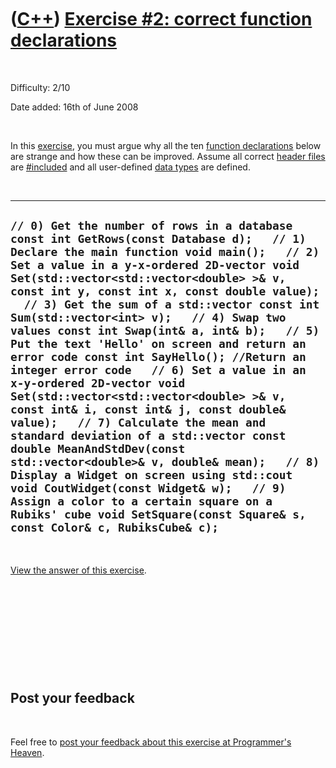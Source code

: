 



 

 

 

 

 

([C++](Cpp.htm)) [Exercise \#2: correct function declarations](CppExerciseCorrectFunctionDeclarations.htm)
==========================================================================================================

 

Difficulty: 2/10

Date added: 16th of June 2008

 

In this [exercise](CppExercise.htm), you must argue why all the ten
[function declarations](CppFunctionDeclaration.htm) below are strange
and how these can be improved. Assume all correct [header
files](CppHeaderFile.htm) are [\#included](CppInclude.htm) and all
user-defined [data types](CppDataType.htm) are defined.

 

  ----------------------------------------------------------------------------------------------------------------------------------------------------------------------------------------------------------------------------------------------------------------------------------------------------------------------------------------------------------------------------------------------------------------------------------------------------------------------------------------------------------------------------------------------------------------------------------------------------------------------------------------------------------------------------------------------------------------------------------------------------------------------------------------------------------------------------------------------------------------------------------------------------------------------------------------------------------------------------------------------------------------------------------------------------
  ` // 0) Get the number of rows in a database const int GetRows(const Database d);   // 1) Declare the main function void main();   // 2) Set a value in a y-x-ordered 2D-vector void Set(std::vector<std::vector<double> >& v, const int y, const int x, const double value);   // 3) Get the sum of a std::vector const int Sum(std::vector<int> v);   // 4) Swap two values const int Swap(int& a, int& b);   // 5) Put the text 'Hello' on screen and return an error code const int SayHello(); //Return an integer error code   // 6) Set a value in an x-y-ordered 2D-vector void Set(std::vector<std::vector<double> >& v, const int& i, const int& j, const double& value);   // 7) Calculate the mean and standard deviation of a std::vector const double MeanAndStdDev(const std::vector<double>& v, double& mean);   // 8) Display a Widget on screen using std::cout void CoutWidget(const Widget& w);   // 9) Assign a color to a certain square on a Rubiks' cube void SetSquare(const Square& s, const Color& c, RubiksCube& c); `
  ----------------------------------------------------------------------------------------------------------------------------------------------------------------------------------------------------------------------------------------------------------------------------------------------------------------------------------------------------------------------------------------------------------------------------------------------------------------------------------------------------------------------------------------------------------------------------------------------------------------------------------------------------------------------------------------------------------------------------------------------------------------------------------------------------------------------------------------------------------------------------------------------------------------------------------------------------------------------------------------------------------------------------------------------------

 

[View the answer of this
exercise](CppExerciseCorrectFunctionDeclarationsAnswer.htm).

 

 

 

 

 

Post your feedback
------------------

 

Feel free to [post your feedback about this exercise at Programmer's
Heaven](http://www.programmersheaven.com/article/104784-C%2b%2b+exercise%3a+correct+function+declarations/info.aspx).

 

 

 

 

 





 



